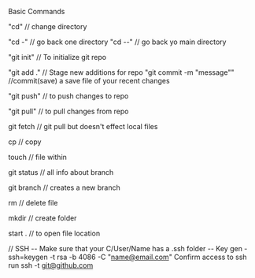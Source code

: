 <!-- git basics -->


Basic Commands

"cd" // change directory

"cd -" // go back one directory 
"cd --" // go back yo main directory  

"git init" // To initialize git repo


"git add ." // Stage new additions for repo 
"git commit -m "message"" //commit(save) a save file of your recent changes

"git push" // to push changes to repo

"git pull" // to pull changes from repo

git fetch // git pull but doesn't effect local files 

cp // copy

touch // file within

git status // all info about branch

git branch // creates a new branch



rm // delete file

mkdir // create folder

start . // to open file location



//
SSH
-- Make sure that your C/User/Name has a .ssh folder --
Key gen  - ssh=keygen -t rsa -b 4086 -C "name@email.com" 
Confirm access to ssh run ssh -t git@github.com 

